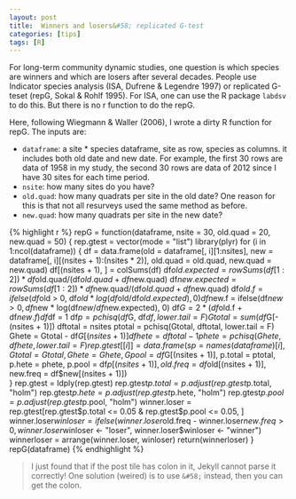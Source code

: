 ```yaml
---
layout: post
title:  Winners and losers&#58; replicated G-test
categories: [tips]
tags: [R]
---
```


For long-term community dynamic studies, one question is which species are winners and which are losers after several decades.
People use Indicator species analysis (ISA, Dufrene & Legendre 1997) or replicated G-teset (repG, Sokal & Rohlf 1995). 
For ISA, one can use the R package `labdsv` to do this. But there is no r function to do the repG.

Here, following Wiegmann & Waller (2006), I wrote a dirty R function for repG. The inputs are:

+ `dataframe`: a site * species dataframe, site as row, species as columns.  it includes both old date and new date. For example, 
the first 30 rows are data of 1958 in my study, the second 30 rows are data of 2012 since I have 30 sites for each time 
period.
+ `nsite`: how many sites do you have?
+ `old.quad`: how many quadrats per site in the old date? One reason for this is that not all resurveys used the same method as before.
+ `new.quad`: how many quadrats per site in the new date?

{% highlight r %}
repG = function(dataframe, nsite = 30, old.quad = 20, new.quad = 50) {
  rep.gtest = vector(mode = "list")
  library(plyr)
  for (i in 1:ncol(dataframe)) {
    df = data.frame(old = dataframe[, i][1:nsites], new = dataframe[, i][(nsites + 
                1):(nsites * 2)], old.quad = old.quad, new.quad = new.quad)
    df[(nsites + 1), ] = colSums(df)
    df$old.expected = rowSums(df[1:2]) * df$old.quad/(df$old.quad + df$new.quad)
    df$new.expected = rowSums(df[1:2]) * df$new.quad/(df$old.quad + df$new.quad)
    df$old.f = ifelse(df$old > 0, df$old * log(df$old/df$old.expected), 0)
    df$new.f = ifelse(df$new > 0, df$new * log(df$new/df$new.expected), 0)
    df$G = 2 * (df$old.f + df$new.f)
    df$df = 1
    df$p = pchisq(df$G, df$df, lower.tail = F)
    Gtotal = sum(df$G[-(nsites + 1)])
    dftotal = nsites
    ptotal = pchisq(Gtotal, dftotal, lower.tail = F)
    Ghete = Gtotal - df$G[(nsites + 1)]
    dfhete = dftotal - 1
    phete = pchisq(Ghete, dfhete, lower.tail = F)
    rep.gtest[[i]] = data.frame(sp = names(dataframe)[i], Gtotal = Gtotal, Ghete = Ghete, 
                                Gpool = df$G[(nsites + 1)], p.total = ptotal, p.hete = phete, 
                                p.pool = df$p[(nsites + 1)], old.freq = df$old[(nsites + 1)], 
                                new.freq = df$new[(nsites + 1)])                                                                                                   
  }
  rep.gtest = ldply(rep.gtest)
  rep.gtest$p.total = p.adjust(rep.gtest$p.total, "holm")
  rep.gtest$p.hete = p.adjust(rep.gtest$p.hete, "holm")
  rep.gtest$p.pool = p.adjust(rep.gtest$p.pool, "holm")
  winner.loser = rep.gtest[rep.gtest$p.total <= 0.05 & rep.gtest$p.pool <= 0.05, 
                           ]
  winner.loser$winloser = ifelse(winner.loser$old.freq - winner.loser$new.freq > 0, 
                                 winner.loser$winloser <- "loser", winner.loser$winloser <- "winner")
  winnerloser = arrange(winner.loser, winloser)
  return(winnerloser)
}
repG(dataframe)
{% endhighlight %}

> I just found that if the post tile has colon in it, Jekyll cannot parse it correctly! One solution (weired) is to use `&#58;` instead, then you can get the colon.
